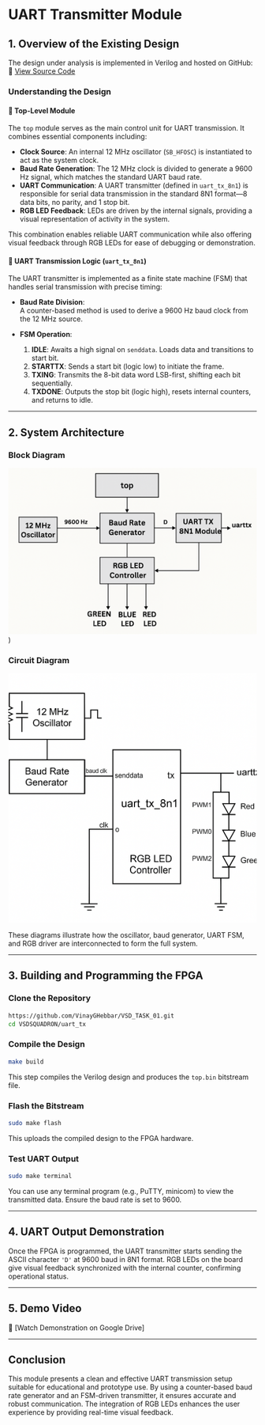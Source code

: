 # UART Transmitter Module

## 1. Overview of the Existing Design

The design under analysis is implemented in Verilog and hosted on GitHub:  
🔗 [View Source Code](https://github.com/VinayGHebbar/VSD_TASK_01.git)

### Understanding the Design

#### 🔹 Top-Level Module

The `top` module serves as the main control unit for UART transmission. It combines essential components including:

- **Clock Source**: An internal 12 MHz oscillator (`SB_HFOSC`) is instantiated to act as the system clock.
- **Baud Rate Generation**: The 12 MHz clock is divided to generate a 9600 Hz signal, which matches the standard UART baud rate.
- **UART Communication**: A UART transmitter (defined in `uart_tx_8n1`) is responsible for serial data transmission in the standard 8N1 format—8 data bits, no parity, and 1 stop bit.
- **RGB LED Feedback**: LEDs are driven by the internal signals, providing a visual representation of activity in the system.

This combination enables reliable UART communication while also offering visual feedback through RGB LEDs for ease of debugging or demonstration.

#### 🔹 UART Transmission Logic (`uart_tx_8n1`)

The UART transmitter is implemented as a finite state machine (FSM) that handles serial transmission with precise timing:

- **Baud Rate Division**:  
  A counter-based method is used to derive a 9600 Hz baud clock from the 12 MHz source.

- **FSM Operation**:

  1. **IDLE**: Awaits a high signal on `senddata`. Loads data and transitions to start bit.
  2. **STARTTX**: Sends a start bit (logic low) to initiate the frame.
  3. **TXING**: Transmits the 8-bit data word LSB-first, shifting each bit sequentially.
  4. **TXDONE**: Outputs the stop bit (logic high), resets internal counters, and returns to idle.

---

## 2. System Architecture

### Block Diagram

![Block Diagram](https://github.com/VinayGHebbar/VSD_TASK_01/blob/main/task_three/block_diagram.png))

### Circuit Diagram

![Circuit Diagram](https://github.com/VinayGHebbar/VSD_TASK_01/blob/main/task_three/circuit_diagram.png)

These diagrams illustrate how the oscillator, baud generator, UART FSM, and RGB driver are interconnected to form the full system.

---

## 3. Building and Programming the FPGA

### Clone the Repository

```bash
https://github.com/VinayGHebbar/VSD_TASK_01.git
cd VSDSQUADRON/uart_tx
```

### Compile the Design

```bash
make build
```

This step compiles the Verilog design and produces the `top.bin` bitstream file.

### Flash the Bitstream

```bash
sudo make flash
```

This uploads the compiled design to the FPGA hardware.

### Test UART Output

```bash
sudo make terminal
```

You can use any terminal program (e.g., PuTTY, minicom) to view the transmitted data. Ensure the baud rate is set to 9600.

---

## 4. UART Output Demonstration

Once the FPGA is programmed, the UART transmitter starts sending the ASCII character `'D'` at 9600 baud in 8N1 format. RGB LEDs on the board give visual feedback synchronized with the internal counter, confirming operational status.

---

## 5. Demo Video

🎥 [Watch Demonstration on Google Drive]

---

## Conclusion

This module presents a clean and effective UART transmission setup suitable for educational and prototype use. By using a counter-based baud rate generator and an FSM-driven transmitter, it ensures accurate and robust communication. The integration of RGB LEDs enhances the user experience by providing real-time visual feedback.

